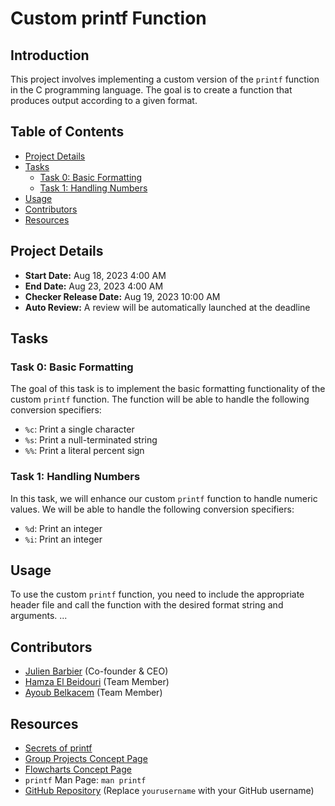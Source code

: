 # Custom printf Function

## Introduction
This project involves implementing a custom version of the `printf` function in the C programming language. The goal is to create a function that produces output according to a given format.

## Table of Contents
- [Project Details](#project-details)
- [Tasks](#tasks)
  - [Task 0: Basic Formatting](#task-0-basic-formatting)
  - [Task 1: Handling Numbers](#task-1-handling-numbers)
- [Usage](#usage)
- [Contributors](#contributors)
- [Resources](#resources)

## Project Details
- **Start Date:** Aug 18, 2023 4:00 AM
- **End Date:** Aug 23, 2023 4:00 AM
- **Checker Release Date:** Aug 19, 2023 10:00 AM
- **Auto Review:** A review will be automatically launched at the deadline

## Tasks
### Task 0: Basic Formatting
The goal of this task is to implement the basic formatting functionality of the custom `printf` function. The function will be able to handle the following conversion specifiers:
- `%c`: Print a single character
- `%s`: Print a null-terminated string
- `%%`: Print a literal percent sign

### Task 1: Handling Numbers
In this task, we will enhance our custom `printf` function to handle numeric values. We will be able to handle the following conversion specifiers:
- `%d`: Print an integer
- `%i`: Print an integer

## Usage
To use the custom `printf` function, you need to include the appropriate header file and call the function with the desired format string and arguments. ...

## Contributors
- [Julien Barbier](https://github.com/julienbarbier42) (Co-founder & CEO)
- [Hamza El Beidouri](https://github.com/Hamza-El-Beidouri) (Team Member)
- [Ayoub Belkacem](https://github.com/ay-bkm) (Team Member)

## Resources
- [Secrets of printf](#)
- [Group Projects Concept Page](#)
- [Flowcharts Concept Page](#)
- `printf` Man Page: `man printf`
- [GitHub Repository](https://github.com/yourusername/printf) (Replace `yourusername` with your GitHub username)
